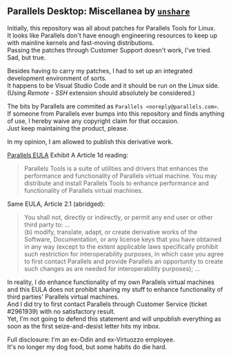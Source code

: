 ## Parallels Desktop: Miscellanea by [`unshare`](https://github.com/unshare)

Initially, this repository was all about patches for Parallels Tools for Linux.  
It looks like Parallels don't have enough engineering resources to keep up with mainline kernels
and fast-moving distributions.  
Passing the patches through Customer Support doesn't work, I've tried. Sad, but true.

Besides having to carry my patches, I had to set up an integrated development environment of sorts.  
It happens to be Visual Studio Code and it should be run on the Linux side.  
(Using _Remote - SSH_ extension should absolutely be considered.)

The bits by Parallels are commited as `Parallels <noreply@parallels.com>`.  
If someone from Parallels ever bumps into this repository and finds anything of use,
I hereby waive any copyright claim for that occasion.  
Just keep maintaining the product, please.

In my opinion, I am allowed to publish this derivative work.

[Parallels EULA](https://web.archive.org/web/20210526135703/https://www.parallels.com/about/legal/eula/)
Exhibit A Article 1d reading:
> Parallels Tools is a suite of utilities and drivers that enhances the performance and
> functionality of Parallels virtual machine. You may distribute and install Parallels Tools to
> enhance performance and functionality of Parallels virtual machines.

Same EULA, Article 2.1 (abridged):
> You shall not, directly or indirectly, or permit any end user or other third party to: ...  
> (b) modify, translate, adapt, or create derivative works of the Software, Documentation, or any
> license keys that you have obtained in any way (except to the extent applicable laws specifically
> prohibit such restriction for interoperability purposes, in which case you agree to first contact
> Parallels and provide Parallels an opportunity to create such changes as are needed for
> interoperability purposes); ...

In reality, I do enhance functionality of my own Parallels virtual machines and this EULA does not
prohibit sharing my stuff to enhance functionality of third parties' Parallels virtual machines.  
And I did try to first contact Parallels through Customer Service (ticket #2961939) with no
satisfactory result.  
Yet, I'm not going to defend this statement and will unpublish everything as soon as the first
seize-and-desist letter hits my inbox.

Full disclosure: I'm an ex-Odin and ex-Virtuozzo employee.  
It's no longer my dog food, but some habits do die hard.
